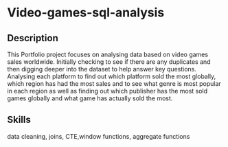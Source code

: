 # Video-games-sql-analysis

## Description 
This Portfolio project focuses on analysing data based on video games sales worldwide. Initially checking to see if there are any duplicates and then digging deeper into the dataset to help answer key questions.  
Analysing each platform to find out which platform sold the most globally, which region has had the most sales and to see what genre is most popular in each region as well as finding out which publisher has the most sold games globally and what game has actually sold the most.

## Skills
data cleaning, joins, CTE,window functions, aggregate functions

